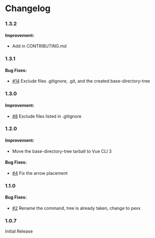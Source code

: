 # Changelog

### 1.3.2

#### Improvement:

- Add in CONTRIBUTING.md

### 1.3.1

#### Bug Fixes:

- [#14](https://github.com/sdras/project-explorer/issues/14) Exclude files .gitignore, .git, and the created base-directory-tree

### 1.3.0

#### Improvement:

- [#8](https://github.com/sdras/project-explorer/issues/8) Exclude files listed in .gitignore

### 1.2.0

#### Improvement:

- Move the base-directory-tree tarball to Vue CLI 3

#### Bug Fixes:

- [#4](https://github.com/sdras/project-explorer/issues/4) Fix the arrow placement

### 1.1.0

#### Bug Fixes:

- [#2](https://github.com/sdras/project-explorer/issues/2) Rename the command, tree is already taken, change to pexx

### 1.0.7

Initial Release
